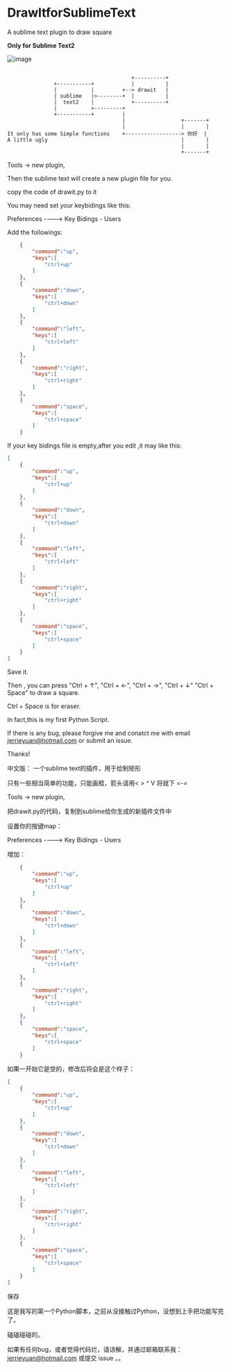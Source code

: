 # DrawItforSublimeText
A sublime text plugin to draw square

**Only for Sublime Text2**


![image](https://camo.githubusercontent.com/441da231d776da1fe52e4060ed1e4fbb73b76bf3/687474703a2f2f7777322e73696e61696d672e636e2f6c617267652f613661343961613867773166306f786d65746671756a32306b733069786a75782e6a7067)

```

                                        +----------+
               +-----------+            |          |
               |           |         +--> drawit   |
               | sublime   |>--------+  |          |
               |  text2    |            +----------+
               |           >---------+
               +-----------+         |
                                     |                  +-------+
                                     |                  |       |
It only has some Simple functions    +------------------> 你好  |
A little ugly                                           |       |
                                                        |       |
                                                        +-------+
```
Tools -> new plugin,

Then the sublime text will create a new plugin file for you.

copy the code of drawit.py to  it


You may need set your keybidings like this:

  Preferences ---->  Key Bidings - Users

Add the followings:

```json
    {
        "command":"up",
        "keys":[
            "ctrl+up"
        ]
    },
    {
        "command":"down",
        "keys":[
            "ctrl+down"
        ]
    },
    {
        "command":"left",
        "keys":[
            "ctrl+left"
        ]
    },
    {
        "command":"right",
        "keys":[
            "ctrl+right"
        ]
    },
    {
        "command":"space",
        "keys":[
            "ctrl+space"
        ]
    }

```

If your key bidings file is empty,after you edit ,it may like this:

```json
[
    {
        "command":"up",
        "keys":[
            "ctrl+up"
        ]
    },
    {
        "command":"down",
        "keys":[
            "ctrl+down"
        ]
    },
    {
        "command":"left",
        "keys":[
            "ctrl+left"
        ]
    },
    {
        "command":"right",
        "keys":[
            "ctrl+right"
        ]
    },
    {
        "command":"space",
        "keys":[
            "ctrl+space"
        ]
    }
]
```

Save it.

Then , you can press "Ctrl + ↑", "Ctrl + ←", "Ctrl + →", "Ctrl + ↓" "Ctrl + Space" to draw a square.

Ctrl + Space is for eraser.

In fact,this is my first Python Script.

If there is any bug, please forgive me and conatct me with email jerrieyuan@hotmail.com or submit an issue.

Thanks!




中文版：
一个sublime text的插件，用于绘制矩形

只有一些相当简单的功能，只能画框，箭头请用< > ^ V 将就下 =-=

Tools -> new plugin,

把drawit.py的代码，复制到sublime给你生成的新插件文件中

设置你的按键map：

  Preferences ---->  Key Bidings - Users

增加：

```json
    {
        "command":"up",
        "keys":[
            "ctrl+up"
        ]
    },
    {
        "command":"down",
        "keys":[
            "ctrl+down"
        ]
    },
    {
        "command":"left",
        "keys":[
            "ctrl+left"
        ]
    },
    {
        "command":"right",
        "keys":[
            "ctrl+right"
        ]
    },
    {
        "command":"space",
        "keys":[
            "ctrl+space"
        ]
    }

```

如果一开始它是空的，修改后将会是这个样子：

```json
[
    {
        "command":"up",
        "keys":[
            "ctrl+up"
        ]
    },
    {
        "command":"down",
        "keys":[
            "ctrl+down"
        ]
    },
    {
        "command":"left",
        "keys":[
            "ctrl+left"
        ]
    },
    {
        "command":"right",
        "keys":[
            "ctrl+right"
        ]
    },
    {
        "command":"space",
        "keys":[
            "ctrl+space"
        ]
    }
]
```

保存


这是我写的第一个Python脚本，之前从没接触过Python，没想到上手把功能写完了。

磕磕碰碰的。

如果有任何bug，或者觉得代码烂，请谅解，并通过邮箱联系我：jerrieyuan@hotmail.com 或提交 issue 。。
